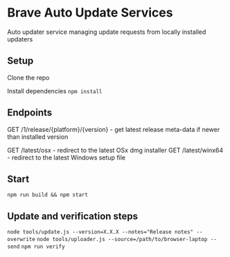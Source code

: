 # Brave Auto Update Services

Auto updater service managing update requests from locally installed updaters

## Setup

Clone the repo

Install dependencies `npm install`

## Endpoints

GET /1/release/{platform}/{version} - get latest release meta-data if newer than installed version

GET /latest/osx - redirect to the latest OSx dmg installer
GET /latest/winx64 - redirect to the latest Windows setup file

## Start

`npm run build && npm start`

## Update and verification steps

`node tools/update.js --version=X.X.X --notes="Release notes" --overwrite`
`node tools/uploader.js --source=/path/to/browser-laptop --send`
`npm run verify`
